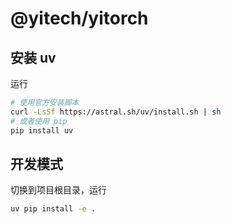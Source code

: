 # @yitech/yitorch 

## 安装 uv 

运行
```bash
# 使用官方安装脚本
curl -LsSf https://astral.sh/uv/install.sh | sh
# 或者使用 pip
pip install uv
```

## 开发模式

切换到项目根目录，运行
```bash
uv pip install -e .
```
